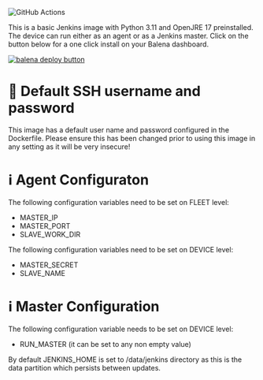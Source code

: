 ![GitHub Actions](https://github.com/kwmlodozeniec/balena-jenkins/workflows/Docker%20Image%20CI/badge.svg)

This is a basic Jenkins image with Python 3.11 and OpenJRE 17 preinstalled.
The device can run either as an agent or as a Jenkins master.
Click on the button below for a one click install on your Balena dashboard.

[![balena deploy button](https://www.balena.io/deploy.svg)](https://dashboard.balena-cloud.com/deploy?repoUrl=https://github.com/Xykon/balena-jenkins/tree/python3)

# 🚨 Default SSH username and password

This image has a default user name and password configured in the Dockerfile. Please ensure this has been changed prior to using this image in any setting as it will be very insecure!

# ℹ️ Agent Configuraton

The following configuration variables need to be set on FLEET level:

-   MASTER_IP
-   MASTER_PORT
-   SLAVE_WORK_DIR

The following configuration variables need to be set on DEVICE level:

-   MASTER_SECRET
-   SLAVE_NAME

# ℹ️ Master Configuration

The following configuration variable needs to be set on DEVICE level:

-   RUN_MASTER (it can be set to any non empty value)

By default JENKINS_HOME is set to /data/jenkins directory as this is the data partition which persists between updates.
